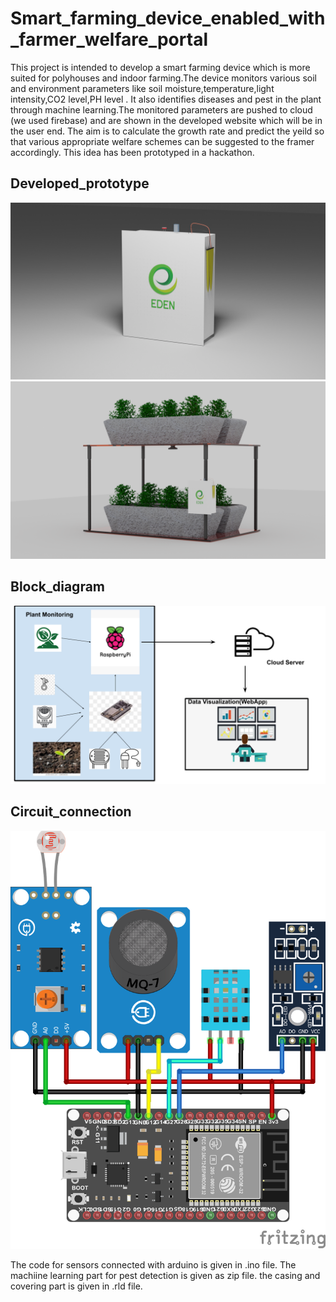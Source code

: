 # Smart_farming_device_enabled_with_farmer_welfare_portal
  This project is intended to develop a smart farming device which is more suited for polyhouses and indoor farming.The device monitors various soil and environment parameters like soil moisture,temperature,light intensity,CO2 level,PH level . It also identifies diseases and pest in the plant through machine learning.The monitored parameters are pushed to cloud (we used firebase) and are shown in the developed website which will be in the user end. The aim is to calculate the growth rate and predict the yeild so that various appropriate welfare schemes can be suggested to the framer accordingly.
  This idea has been prototyped in a hackathon.
  
  
## Developed_prototype
![alt-text](https://github.com/Ishthiaq-Hussain/EDEN-Smart_farming_device_enabled_with_farmer_welfare_portal/blob/master/untitled.png)
![alt-text](https://github.com/Ishthiaq-Hussain/EDEN-Smart_farming_device_enabled_with_farmer_welfare_portal/blob/master/wHOLE.png)

## Block_diagram

![alt-text](https://github.com/Ishthiaq-Hussain/EDEN-Smart_farming_device_enabled_with_farmer_welfare_portal/blob/master/Block%20Diagram%20EDEN.png)
  
## Circuit_connection

![alt-text](https://github.com/Ishthiaq-Hussain/EDEN-Smart_farming_device_enabled_with_farmer_welfare_portal/blob/master/circuit%20diagram_bb.png)

The code for sensors connected with arduino is given in .ino file.
The machiine learning part for pest detection is given as zip file.
the casing and covering part is given in .rld file. 
